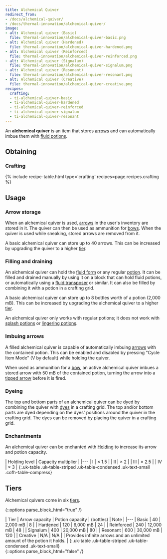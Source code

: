 ```yaml
---
title: Alchemical Quiver
redirect_from:
- /docs/alchemical-quiver/
- /docs/thermal-innovation/alchemical-quiver/
image:
- alt: Alchemical quiver (Basic)
  file: thermal-innovation/alchemical-quiver-basic.png
- alt: Alchemical quiver (Hardened)
  file: thermal-innovation/alchemical-quiver-hardened.png
- alt: Alchemical quiver (Reinforced)
  file: thermal-innovation/alchemical-quiver-reinforced.png
- alt: Alchemical quiver (Signalum)
  file: thermal-innovation/alchemical-quiver-signalum.png
- alt: Alchemical quiver (Resonant)
  file: thermal-innovation/alchemical-quiver-resonant.png
- alt: Alchemical quiver (Creative)
  file: thermal-innovation/alchemical-quiver-creative.png
recipes:
  crafting:
  - ti-alchemical-quiver-basic
  - ti-alchemical-quiver-hardened
  - ti-alchemical-quiver-reinforced
  - ti-alchemical-quiver-signalum
  - ti-alchemical-quiver-resonant
---
```


An **alchemical quiver** is an item that stores
[arrows](https://minecraft.gamepedia.com/Arrows) and can automatically imbue
them with [fluid potions](/docs/1.12/thermal-foundation-2/potion-fluid/).


Obtaining
---------

### Crafting
{% include recipe-table.html type='crafting' recipes=page.recipes.crafting %}


Usage
-----

### Arrow storage
When an alchemical quiver is used,
[arrows](https://minecraft.gamepedia.com/Arrow) in the user's inventory are
stored in it. The quiver can then be used as ammunition for
[bows](https://minecraft.gamepedia.com/Bow). When the quiver is used while
sneaking, stored arrows are removed from it.

A basic alchemical quiver can store up to 40 arrows. This can be increased by
upgrading the quiver to a higher [tier](#tiers).

### Filling and draining
An alchemical quiver can hold the [fluid form](/docs/1.12/thermal-foundation-2/potion-fluid/) or any
regular [potion](https://minecraft.gamepedia.com/Potion). It can be filled and
drained manually by using it on a block that can hold fluid potions, or
automatically using a [fluid transposer](/docs/1.12/thermal-expansion-5/fluid-transposer/) or similar. It
can also be filled by combining it with a potion in a crafting grid.

A basic alchemical quiver can store up to 8 bottles worth of a potion (2,000
mB). This can be increased by upgrading the alchemical quiver to a higher
[tier](#tiers).

An alchemical quiver only works with regular potions; it does not work with
[splash potions](https://minecraft.gamepedia.com/Splash_Potion) or [lingering
potions](https://minecraft.gamepedia.com/Lingering_Potion).

### Imbuing arrows
A filled alchemical quiver is capable of automatically imbuing
[arrows](https://minecraft.gamepedia.com/Arrow) with the contained potion. This
can be enabled and disabled by pressing "Cycle Item Mode" (V by default) while
holding the quiver.

When used as ammunition for a [bow](https://minecraft.gamepedia.com/Bow), an
active alchemical quiver imbues a stored arrow with 50 mB of the contained
potion, turning the arrow into a [tipped
arrow](https://minecraft.gamepedia.com/Tipped_Arrow) before it is fired.

### Dyeing
The top and bottom parts of an alchemical quiver can be dyed by combining the
quiver with [dyes](https://minecraft.gamepedia.com/Dye) in a crafting grid. The
top and/or bottom parts are dyed depending on the dyes' positions around the
quiver in the crafting grid. The dyes can be removed by placing the quiver in a
crafting grid.

### Enchantments
An alchemical quiver can be enchanted with [Holding](/docs/1.12/cofh-core-4/holding/) to increase
its arrow and potion capacity.

| Holding level | Capacity multiplier |
|---
| I | × 1.5 |
| II | × 2 |
| III | × 2.5 |
| IV | × 3 |
{:.uk-table .uk-table-striped .uk-table-condensed .uk-text-small .cofh-table-compress}


Tiers
-----

Alchemical quivers come in six [tiers](/docs/1.12/thermal-foundation-2/tiers/).

{::options parse_block_html="true" /}
<div class="uk-overflow-container">
| Tier | Arrow capacity | Potion capacity | (bottles) | Note |
|---
| Basic | 40 | 2,000 mB | 8 |
| Hardened | 120 | 6,000 mB | 24 |
| Reinforced | 240 | 12,000 mB | 48 |
| Signalum | 400 | 20,000 mB | 80 |
| Resonant | 600 | 30,000 mB | 120 |
| Creative | N/A | N/A | | Provides infinite arrows and an unlimited amount of the potion it holds. |
{:.uk-table .uk-table-striped .uk-table-condensed .uk-text-small}
</div>
{::options parse_block_html="false" /}
